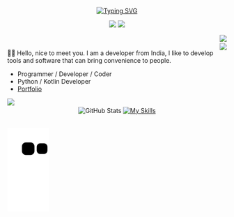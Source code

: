 <p align="center">
<a href="https://git.io/typing-svg"><img src="https://readme-typing-svg.demolab.com?font=Bungee+Spice&size=30&duration=2500&pause=500&center=true&vCenter=true&width=300&height=30&lines=Hi+there+%F0%9F%91%8B;I'm+KARMUGIL+%F0%9F%98%B8" alt="Typing SVG" /></a>

</p>



<p align="center">
<a href="https://github.com/LiLittleCat"><img src="https://img.shields.io/badge/Always%20Be-Coding-blue?style=for-the-badge"/></a>
<a href="https://github.com/LiLittleCat"><img src="https://komarev.com/ghpvc/?username=karmugilan&color=brightgreen&style=for-the-badge"/></a>
  
</p>
<div align="right" >
  <img src="https://github.com/karmugilen/karmugilen/assets/156077814/8d43a914-aa60-40d6-8bfa-ace83492ff3e" height="40" />

</div>

<img align="right" src="https://github-readme-stats.vercel.app/api?username=karmugilen&show_icons=true&theme=transparent" />


   👨‍💻 Hello, nice to meet you. I am a developer from India, I like to develop tools and software that can bring convenience to people.
  - Programmer / Developer / Coder 
  - Python / Kotlin Developer
  - [Portfolio](https://kkarmugil.github.io/Portfolio/)

<img src="https://raw.githubusercontent.com/innng/innng/master/assets/kyubey.gif" height="40" />
<div align="center">
  <img src="https://github-readme-stats.vercel.app/api/top-langs/?username=karmugilen&theme=dark&hide_border=false&include_all_commits=false&count_private=false&layout=compact" alt="GitHub Stats" width="33%">
  <a href="https://skillicons.dev">
    <img src="https://skillicons.dev/icons?i=python,kotlin,nodejs,figma,androidstudio,flask,git,neovim,netlify,opencv,ps,pr,raspberrypi,&theme=dark" alt="My Skills" width="60%">
  </a>
</div>
<br>








![Snake animation](https://github.com/karmugilen/karmugilen/blob/output/github-contribution-grid-snake.svg)



